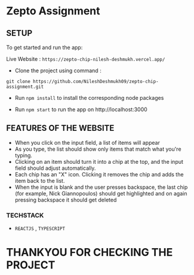 # Zepto Assignment

## SETUP
 
To get started and run the app:

Live Website : `https://zepto-chip-nilesh-deshmukh.vercel.app/`

- Clone the project using command : 

` git clone https://github.com/NileshDeshmukh09/zepto-chip-assignment.git `

- Run ` npm install ` to install the corresponding node packages


- Run ` npm start ` to run the app on http://localhost:3000

## FEATURES OF THE WEBSITE 

- When you click on the input field, a list of items will appear
- As you type, the list should show only items that match what you're typing.
- Clicking on an item should turn it into a chip at the top, and the input field should adjust automatically.
- Each chip has an "X" icon. Clicking it removes the chip and adds the item back to the list.
- When the input is blank and the user presses backspace, the last chip (for example, Nick Giannopoulos) should get highlighted and on again pressing backspace it should get deleted

### TECHSTACK 

 - `REACTJS` , `TYPESCRIPT `


# THANKYOU FOR CHECKING THE PROJECT 






